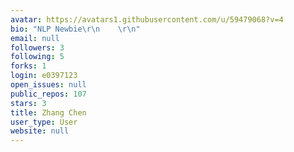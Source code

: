 ```yaml
---
avatar: https://avatars1.githubusercontent.com/u/59479068?v=4
bio: "NLP Newbie\r\n    \r\n"
email: null
followers: 3
following: 5
forks: 1
login: e0397123
open_issues: null
public_repos: 107
stars: 3
title: Zhang Chen
user_type: User
website: null
---
```

